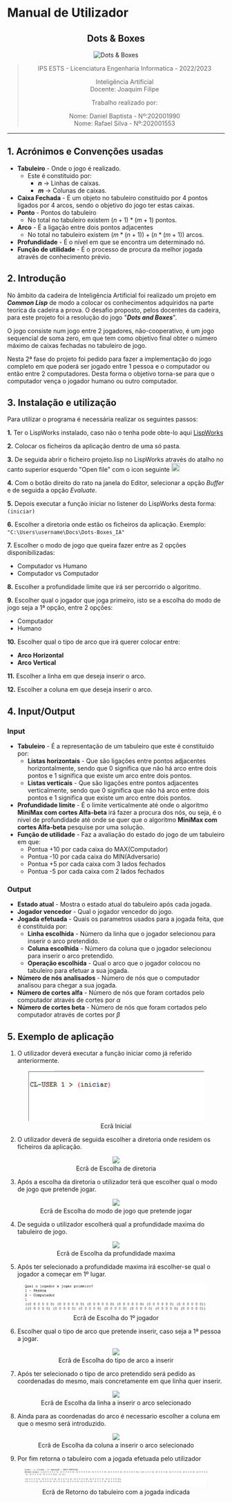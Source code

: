 <script type="text/javascript" src="http://cdn.mathjax.org/mathjax/latest/MathJax.js?config=TeX-AMS-MML_HTMLorMML"></script>
<script type="text/x-mathjax-config">
  MathJax.Hub.Config({ tex2jax: {inlineMath: [['$', '$']]}, messageStyle: "none" });
</script>

# Manual de Utilizador

<center>

## **Dots & Boxes**

![Dots & Boxes](Dots%26Boxes.png)

>IPS ESTS - Licenciatura Engenharia Informatica - 2022/2023
>
>Inteligência Artificial
>\
>Docente: Joaquim Filipe
>
>Trabalho realizado por:
>
>Nome: Daniel Baptista - Nº:202001990
>\
>Nome: Rafael Silva - Nº:202001553
>

</center>

---
<div style="page-break-after: always; break-after: page;"></div>

## 1. Acrónimos e Convenções usadas

* **Tabuleiro** - Onde o jogo é realizado.
  * Este é constituido por:
    * **$n$** -> Linhas de caixas.
    * **$m$** -> Colunas de caixas.
* **Caixa Fechada** - É um objeto no tabuleiro constituído por 4 pontos ligados por 4 arcos, sendo o objetivo do jogo ter estas caixas.
* **Ponto** - Pontos do tabuleiro
  * No total no tabuleiro existem $(n + 1) * (m + 1)$ pontos.
* **Arco** - É a ligação entre dois pontos adjacentes
  * No total no tabuleiro existem $(m *(n + 1)) + (n* (m + 1))$ arcos.
* **Profundidade** - É o nível em que se encontra um determinado nó.
* **Função de utilidade** - É o processo de procura da melhor jogada através de conhecimento prévio.

## 2. Introdução

No âmbito da cadeira de Inteligência Artificial foi realizado um projeto em **_Common Lisp_** de modo a colocar os conhecimentos adquiridos na parte teorica da cadeira a prova. O desafio proposto, pelos docentes da cadeira, para este projeto foi a resolução do jogo "**_Dots and Boxes_**".

O jogo consiste num jogo entre 2 jogadores, não-cooperativo, é um jogo sequencial de soma zero, em que tem como objetivo final obter o número máximo de caixas fechadas no tabuleiro de jogo.

Nesta 2ª fase do projeto foi pedido para fazer a implementação do jogo completo em que poderá ser jogado entre 1 pessoa e o computador ou então entre 2 computadores. Desta forma o objetivo torna-se para que o computador vença o jogador humano ou outro computador.

## 3. Instalação e utilização

Para utilizar o programa é necessária realizar os seguintes passos:

**1.** Ter o LispWorks instalado, caso não o tenha pode obte-lo aqui [LispWorks](http://wwwlispworkscomdownloadsindex.html)

**2.** Colocar os ficheiros da aplicação dentro de uma só pasta.

**3.** De seguida abrir o ficheiro projeto.lisp no LispWorks através do atalho no canto superior esquerdo "Open file" com o icon seguinte <img src="Open_file_icon.jpg" width="20" height="20">

**4.** Com o botão direito do rato na janela do Editor, selecionar a opção _Buffer_ e de seguida a opção _Evaluate_.

**5.** Depois executar a função iniciar no listener do LispWorks desta forma: ```(iniciar)```

**6.** Escolher a diretoria onde estão os ficheiros da aplicação. Exemplo: ```"C:\Users\username\Docs\Dots-Boxes_IA"```

**7.** Escolher o modo de jogo que queira fazer entre as 2 opções disponibilizadas:

* Computador vs Humano
* Computador vs Computador

**8.** Escolher a profundidade limite que irá ser percorrido o algoritmo.

**9.** Escolher qual o jogador que joga primeiro, isto se a escolha do modo de jogo seja a 1ª opção, entre 2 opções:

* Computador
* Humano

**10.** Escolher qual o tipo de arco que irá querer colocar entre:

* **Arco Horizontal**
* **Arco Vertical**

**11.** Escolher a linha em que deseja inserir o arco.

**12.** Escolher a coluna em que deseja inserir o arco.

## 4. Input/Output  

### **Input**

* **Tabuleiro** - É a representação de um tabuleiro que este é constituido por:
  * **Listas horizontais** - Que são ligações entre pontos adjacentes horizontalmente, sendo que 0 significa que não há arco entre dois pontos e 1 significa que existe um arco entre dois pontos.
  * **Listas verticais** - Que são ligações entre pontos adjacentes verticalmente, sendo que 0 significa que não há arco entre dois pontos e 1 significa que existe um arco entre dois pontos.
* **Profundidade limite** - É o limite verticalmente até onde o algoritmo **MiniMax com cortes Alfa-beta** irá fazer a procura dos nós, ou seja, é o nivel de profundidade até onde se quer que o algoritmo **MiniMax com cortes Alfa-beta** pesquise por uma solução.
* **Função de utilidade** - Faz a avaliação do estado do jogo de um tabuleiro em que:
  * Pontua +10 por cada caixa do MAX(Computador)
  * Pontua -10 por cada caixa do MIN(Adversario)
  * Pontua +5 por cada caixa com 3 lados fechados
  * Pontua -5 por cada caixa com 2 lados fechados

### **Output**

* **Estado atual** - Mostra o estado atual do tabuleiro após cada jogada.
* **Jogador vencedor** - Qual o jogador vencedor do jogo.
* **Jogada efetuada** - Quais os parametros usados para a jogada feita, que é constituida por:
  * **Linha escolhida** - Número da linha que o jogador selecionou para inserir o arco pretendido.
  * **Coluna escolhida** - Número da coluna que o jogador selecionou para inserir o arco pretendido.
  * **Operação escolhida** - Qual o arco que o jogador colocou no tabuleiro para efetuar a sua jogada.
* **Número de nós analisados** - Número de nós que o computador analisou para chegar a sua jogada.
* **Número de cortes alfa** - Número de nós que foram cortados pelo computador através de cortes por $\alpha$
* **Número de cortes beta** - Número de nós que foram cortados pelo computador através de cortes por $\beta$

## 5. Exemplo de aplicação

1. O utilizador deverá executar a função iniciar como já referido anteriormente.

<center>
  <figure>
    <img src="Ecrã inicial.png">
       <figcaption> Ecrã Inicial </figcaption>
  </figure>
</center>

2. O utilizador deverá de seguida escolher a diretoria onde residem os ficheiros da aplicação.

<center>
  <figure>
    <img src="Escolha da diretoria.png">
       <figcaption> Ecrã de Escolha de diretoria </figcaption>
  </figure>
</center>

3. Após a escolha da diretoria o utilizador terá que escolher qual o modo de jogo que pretende jogar.

<center>
  <figure>
    <img src="Escolha do modo.png">
       <figcaption> Ecrã de Escolha do modo de jogo que pretende jogar </figcaption>
  </figure>
</center>

4. De seguida o utilizador escolherá qual a profundidade maxima do tabuleiro de jogo.

<center>
  <figure>
    <img src="Escolha de profundidade limite.png">
       <figcaption> Ecrã de Escolha da profundidade maxima </figcaption>
  </figure>
</center>

5. Após ter selecionado a profundidade maxima irá escolher-se qual o jogador a começar em 1º lugar.

<center>
  <figure>
    <img src="Escolha do 1ª a jogar.png">
       <figcaption> Ecrã de Escolha do 1º jogador </figcaption>
  </figure>
</center>

6. Escolher qual o tipo de arco que pretende inserir, caso seja a 1ª pessoa a jogar.

<center>
  <figure>
    <img src="Escolha do tipo de arco a introduzir.png">
       <figcaption> Ecrã de Escolha do tipo de arco a inserir </figcaption>
  </figure>
</center>

7. Após ter selecionado o tipo de arco pretendido será pedido as coordenadas do mesmo, mais concretamente em que linha quer inserir.

<center>
  <figure>
    <img src="Escolha da linha que quer introduzir o arco.png">
       <figcaption> Ecrã de Escolha da linha a inserir o arco selecionado </figcaption>
  </figure>
</center>

8. Ainda para as coordenadas do arco é necessario escolher a coluna em que o mesmo será introduzido.

<center>
  <figure>
    <img src="Escolha da coluna que quer introduzir o arco.png">
       <figcaption> Ecrã de Escolha da coluna a inserir o arco selecionado </figcaption>
  </figure>
</center>

9. Por fim retorna o tabuleiro com a jogada efetuada pelo utilizador

<center>
  <figure>
    <img src="Retorno do tabuleiro após colocar o arco.png">
       <figcaption> Ecrã de Retorno do tabuleiro com a jogada indicada </figcaption>
  </figure>
</center>
